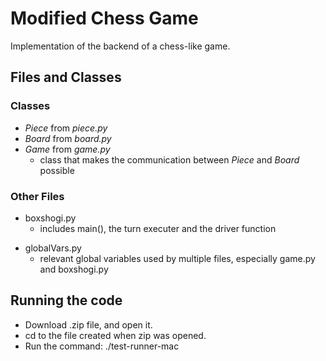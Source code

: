 # Modified Chess Game

Implementation of the backend of a chess-like game.

## Files and Classes

### Classes
- _Piece_ from _piece.py_ 
- _Board_ from _board.py_ 
- _Game_ from _game.py_
	- class that makes the communication between _Piece_ and _Board_ possible

### Other Files
- boxshogi.py
	- includes main(), the turn executer and the driver function
<!---
;- utils.py (given by Box)
;	- includes a file parser for test cases given by box
;- cases (given by Box)
;	- test cases
--->
- globalVars.py
	- relevant global variables used by multiple files, especially game.py and boxshogi.py

<!---
;## How to Run the Code
;1. Download .zip file, and open it. 
;2. cd to the file created when zip was opened.
;3. Run the command: ./test-runner-mac
--->
## Running the code
- Download .zip file, and open it.
- cd to the file created when zip was opened.
- Run the command: ./test-runner-mac
